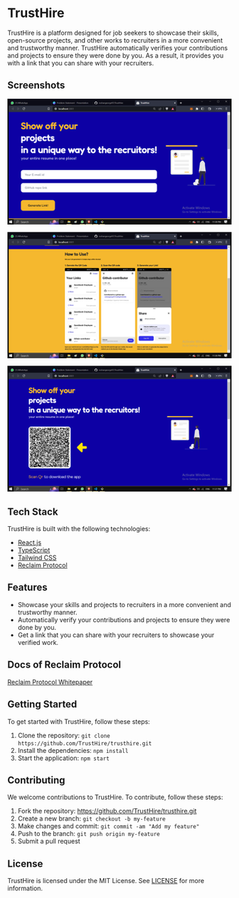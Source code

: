 # TrustHire
TrustHire is a platform designed for job seekers to showcase their skills, open-source projects, and other works to recruiters in a more convenient and trustworthy manner. TrustHire automatically verifies your contributions and projects to ensure they were done by you. As a result, it provides you with a link that you can share with your recruiters.

## Screenshots

![](/screenshots/Screenshot(244).png)

![](/screenshots/Screenshot(245).png)

![](/screenshots/Screenshot(246).png)

## Tech Stack

TrustHire is built with the following technologies:

- [React.js](https://reactjs.org/)
- [TypeScript](https://www.typescriptlang.org/)
- [Tailwind CSS](https://tailwindcss.com/)
- [Reclaim Protocol](https://reclaimprotocol.com/)

## Features

- Showcase your skills and projects to recruiters in a more convenient and trustworthy manner.
- Automatically verify your contributions and projects to ensure they were done by you.
- Get a link that you can share with your recruiters to showcase your verified work.

## Docs of Reclaim Protocol

 [Reclaim Protocol Whitepaper](https://docs.reclaimprotocol.org/whitepaper-and-how-reclaim-protocol-works)

## Getting Started

To get started with TrustHire, follow these steps:

1. Clone the repository: `git clone https://github.com/TrustHire/trusthire.git`
2. Install the dependencies: `npm install`
3. Start the application: `npm start`

## Contributing

We welcome contributions to TrustHire. To contribute, follow these steps:

1. Fork the repository: https://github.com/TrustHire/trusthire.git
2. Create a new branch: `git checkout -b my-feature`
3. Make changes and commit: `git commit -am "Add my feature"`
4. Push to the branch: `git push origin my-feature`
5. Submit a pull request

## License

TrustHire is licensed under the MIT License. See [LICENSE](LICENSE) for more information.
